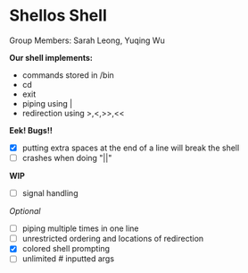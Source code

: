 # Shellos Shell
Group Members: Sarah Leong, Yuqing Wu

**Our shell implements:**
- commands stored in /bin
- cd
- exit
- piping using |
- redirection using >,<,>>,<<

**Eek! Bugs!!**
- [X] putting extra spaces at the end of a line will break the shell
- [ ] crashes when doing "||"

**WIP**
- [ ] signal handling

_Optional_
- [ ] piping multiple times in one line
- [ ] unrestricted ordering and locations of redirection
- [X] colored shell prompting
- [ ] unlimited # inputted args

